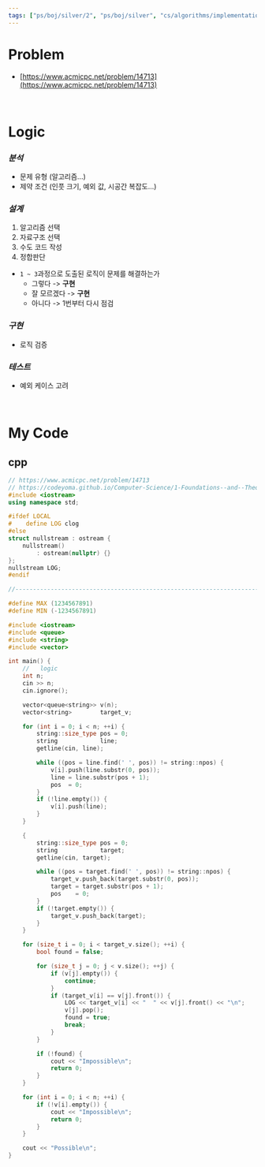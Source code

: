 ```yaml
---
tags: ["ps/boj/silver/2", "ps/boj/silver", "cs/algorithms/implementation/ps","cs/algorithms/data-structures/ps","cs/algorithms/string/ps","cs/algorithms/queue/ps"]
---
```


# Problem
- [https://www.acmicpc.net/problem/14713](https://www.acmicpc.net/problem/14713)

<br/>

# Logic

### *분석*
- 문제 유형 (알고리즘...)
- 제약 조건 (인풋 크기, 예외 값, 시공간 복잡도...)

### *설계*
1. 알고리즘 선택
2. 자료구조 선택
3. 수도 코드 작성
4. 정합판단
  - `1 ~ 3`과정으로 도출된 로직이 문제를 해결하는가
    - 그렇다 -> **구현**
    - 잘 모르겠다 -> **구현**
    - 아니다 -> 1번부터 다시 점검

### *구현*
- 로직 검증

### *테스트*
- 예외 케이스 고려

<br/>

# My Code
## cpp
```cpp title="boj/14713.cpp"
// https://www.acmicpc.net/problem/14713
// https://codeyoma.github.io/Computer-Science/1-Foundations--and--Theory/Algorithms/ps/boj/14713/14713
#include <iostream>
using namespace std;

#ifdef LOCAL
#    define LOG clog
#else
struct nullstream : ostream {
    nullstream()
        : ostream(nullptr) {}
};
nullstream LOG;
#endif

//--------------------------------------------------------------------------------------------------

#define MAX (1234567891)
#define MIN (-1234567891)

#include <iostream>
#include <queue>
#include <string>
#include <vector>

int main() {
    //   logic
    int n;
    cin >> n;
    cin.ignore();

    vector<queue<string>> v(n);
    vector<string>        target_v;

    for (int i = 0; i < n; ++i) {
        string::size_type pos = 0;
        string            line;
        getline(cin, line);

        while ((pos = line.find(' ', pos)) != string::npos) {
            v[i].push(line.substr(0, pos));
            line = line.substr(pos + 1);
            pos  = 0;
        }
        if (!line.empty()) {
            v[i].push(line);
        }
    }

    {
        string::size_type pos = 0;
        string            target;
        getline(cin, target);

        while ((pos = target.find(' ', pos)) != string::npos) {
            target_v.push_back(target.substr(0, pos));
            target = target.substr(pos + 1);
            pos    = 0;
        }
        if (!target.empty()) {
            target_v.push_back(target);
        }
    }

    for (size_t i = 0; i < target_v.size(); ++i) {
        bool found = false;

        for (size_t j = 0; j < v.size(); ++j) {
            if (v[j].empty()) {
                continue;
            }
            if (target_v[i] == v[j].front()) {
                LOG << target_v[i] << "  " << v[j].front() << "\n";
                v[j].pop();
                found = true;
                break;
            }
        }

        if (!found) {
            cout << "Impossible\n";
            return 0;
        }
    }

    for (int i = 0; i < n; ++i) {
        if (!v[i].empty()) {
            cout << "Impossible\n";
            return 0;
        }
    }

    cout << "Possible\n";
}

```
